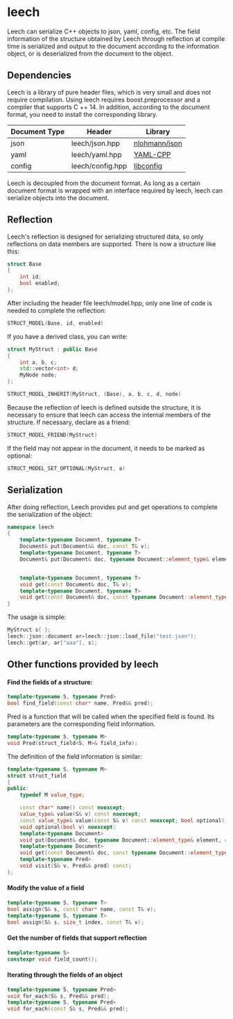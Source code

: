# leech
Leech can serialize C++ objects to json, yaml, config, etc. The field information of the structure obtained by Leech through reflection at compile time is serialized and output to the document according to the information object, or is deserialized from the document to the object.

## Dependencies

Leech is a library of pure header files, which is very small and does not require compilation. Using leech requires boost.preprocessor and a compiler that supports C ++ 14. In addition, according to the document format, you need to install the corresponding library.

| Document Type | Header | Library |
| ------- | ------ | ------ |
| json | leech/json.hpp | [nlohmann/json](https://github.com/nlohmann/json)
| yaml | leech/yaml.hpp | [YAML-CPP](https://github.com/jbeder/yaml-cpp)
| config |  leech/config.hpp | [libconfig](https://github.com/hyperrealm/libconfig)

Leech is decoupled from the document format. As long as a certain document format is wrapped with an interface required by leech, leech can serialize objects into the document.

## Reflection

Leech's reflection is designed for serializing structured data, so only reflections on data members are supported.
There is now a structure like this:

```C++
struct Base
{
	int id;
	bool enabled;
};
```
After including the header file leech/model.hpp, only one line of code is needed to complete the reflection:
```C++
STRUCT_MODEL(Base, id, enabled)
```
If you have a derived class, you can write:
```C++
struct MyStruct : public Base
{
	int a, b, c;
	std::vector<int> d;
	MyNode node;
};

STRUCT_MODEL_INHERIT(MyStruct, (Base), a, b, c, d, node)
```

Because the reflection of leech is defined outside the structure, it is necessary to ensure that leech can access the internal members of the structure. If necessary, declare as a friend:
```C++
STRUCT_MODEL_FRIEND(MyStruct)
```
If the field may not appear in the document, it needs to be marked as optional:
```C++
STRUCT_MODEL_SET_OPTIONAL(MyStruct, a)
```

## Serialization

After doing reflection, Leech provides put and get operations to complete the serialization of the object:
```C++
namespace leech
{
	template<typename Document, typename T>
	Document& put(Document&& doc, const T& v);
	template<typename Document, typename T>
	Document& put(Document& doc, typename Document::element_type& element, const T& v, const char* name = nullptr);


	template<typename Document, typename T>
	void get(const Document& doc, T& v);
	template<typename Document, typename T>
	void get(const Document& doc, const typename Document::element_type& element, T& v, const char* name = nullptr);
}
```
The usage is simple:
```C++
MyStruct s{ };
leech::json::document ar=leech::json::load_file("test.json");
leech::get(ar, ar["aaa"], s);
```

## Other functions provided by leech
#### Find the fields of a structure:
```C++
template<typename S, typename Pred>
bool find_field(const char* name, Pred&& pred);
```
Pred is a function that will be called when the specified field is found. Its parameters are the corresponding field information.
```C++
template<typename S, typename M>
void Pred(struct_field<S, M>& field_info);
```
The definition of the field information is similar:
```C++
template<typename S, typename M>
struct struct_field
{
public:
	typedef M value_type;

	const char* name() const noexcept;
	value_type& value(S& v) const noexcept;
	const value_type& value(const S& v) const noexcept; bool optional() const noexcept;
	void optional(bool v) noexcept;
	template<typename Document>
	void put(Document& doc, typename Document::element_type& element, const T& v) const;
	template<typename Document>
	void get(const Document& doc, const typename Document::element_type& element, S& v) const;
	template<typename Pred>
	void visit(S& v, Pred&& pred) const;
};

```
#### Modify the value of a field
```C++
template<typename S, typename T>
bool assign(S& s, const char* name, const T& v);
template<typename S, typename T>
bool assign(S& s, size_t index, const T& v);
```
#### Get the number of fields that support reflection
```C++
template<typename S>
constexpr void field_count();
```
#### Iterating through the fields of an object
```C++
template<typename S, typename Pred>
void for_each(S& s, Pred&& pred);
template<typename S, typename Pred>
void for_each(const S& s, Pred&& pred);
```